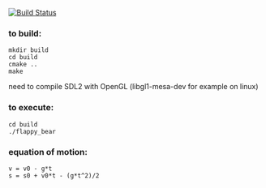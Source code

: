 [![Build Status](https://travis-ci.org/stephenyao/flappy_bear.svg?branch=develop)](https://travis-ci.org/stephenyao/flappy_bear)

### to build:
	mkdir build
	cd build
	cmake ..
	make
need to compile SDL2 with OpenGL (libgl1-mesa-dev for example on linux)

### to execute:
	cd build
	./flappy_bear

### equation of motion:
	v = v0 - g*t
	s = s0 + v0*t - (g*t^2)/2
	
